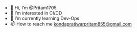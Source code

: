 - 👋 Hi, I’m @Pritam1705
- 👀 I’m interested in CI/CD
- 🌱 I’m currently learning Dev-Ops
- 📫 How to reach me kondapratiwarpritam855@gmail.com


<!---
Pritam1705/Pritam1705 is a ✨ special ✨ repository because its `README.md` (this file) appears on your GitHub profile.
You can click the Preview link to take a look at your changes.
--->
